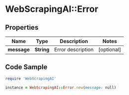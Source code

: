 # WebScrapingAI::Error

## Properties

Name | Type | Description | Notes
------------ | ------------- | ------------- | -------------
**message** | **String** | Error description | [optional] 

## Code Sample

```ruby
require 'WebScrapingAI'

instance = WebScrapingAI::Error.new(message: null)
```


